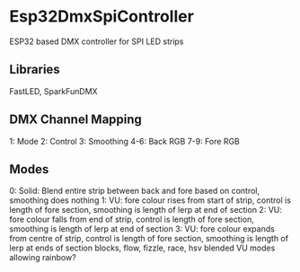 # Esp32DmxSpiController
ESP32 based DMX controller for SPI LED strips

## Libraries
FastLED, SparkFunDMX

## DMX Channel Mapping
1: Mode
2: Control
3: Smoothing
4-6: Back RGB
7-9: Fore RGB

## Modes
0: Solid: Blend entire strip between back and fore based on control, smoothing does nothing
1: VU: fore colour rises from start of strip, control is length of fore section, smoothing is length of lerp at end of section
2: VU: fore colour falls from end of strip, control is length of fore section, smoothing is length of lerp at end of section
3: VU: fore colour expands from centre of strip, control is length of fore section, smoothing is length of lerp at ends of section
blocks, flow, fizzle, race, hsv blended VU modes allowing rainbow?

